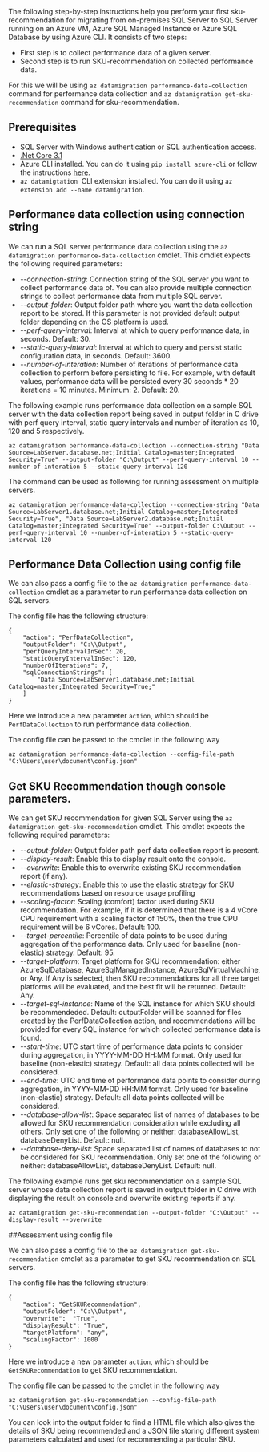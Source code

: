 The following step-by-step instructions help you perform your first sku-recommendation for migrating from on-premises SQL Server to SQL Server running on an Azure VM, Azure SQL Managed Instance or Azure SQL Database by using Azure CLI. It consists of two steps:
- First step is to collect performance data of a given server.
- Second step is to run SKU-recommendation on collected performance data.

For this we will be using `az datamigration performance-data-collection` command for performance data collection and `az datamigration get-sku-recommendation` command for sku-recommendation.


## Prerequisites
- SQL Server with Windows authentication or SQL authentication access.
- [.Net Core 3.1](https://dotnet.microsoft.com/en-us/download/dotnet/3.1)
- Azure CLI installed. You can do it using `pip install azure-cli` or follow the instructions [here](https://docs.microsoft.com/en-us/cli/azure/install-azure-cli).
- `az datamigtation`  CLI extension installed. You can do it using `az extension add --name datamigration`. 


## Performance data collection using connection string

We can run a SQL server performance data collection using the `az datamigration performance-data-collection` cmdlet. This cmdlet expects the following required parameters:

- *--connection-string*: Connection string of the SQL server you want to collect performance data of. You can also provide multiple connection strings to collect performance data from multiple SQL server.
- *--output-folder*: Output folder path where you want the data collection report to be stored. If this parameter is not provided default output folder depending on the OS platform is used.
- *--perf-query-interval*: Interval at which to query performance data, in seconds.  Default: 30.
- *--static-query-interval*: Interval at which to query and persist static configuration data, in seconds.  Default: 3600.
- *--number-of-interation*: Number of iterations of performance data collection to perform before persisting to file. For example, with default values, performance data will be persisted every 30 seconds * 20 iterations = 10 minutes. Minimum: 2.  Default: 20.

The following example runs performance data collection on a sample SQL server with the data collection report being saved in output folder in C drive with perf query interval, static query intervals and number of iteration as 10, 120 and 5 respectively. 

```
az datamigration performance-data-collection --connection-string "Data Source=LabServer.database.net;Initial Catalog=master;Integrated Security=True" --output-folder "C:\Output" --perf-query-interval 10 --number-of-interation 5 --static-query-interval 120
```

The command can be used as following for running assessment on multiple servers.
```
az datamigration performance-data-collection --connection-string "Data Source=LabServer1.database.net;Initial Catalog=master;Integrated Security=True", "Data Source=LabServer2.database.net;Initial Catalog=master;Integrated Security=True" --output-folder C:\Output --perf-query-interval 10 --number-of-interation 5 --static-query-interval 120
```

## Performance Data Collection using config file

We can also pass a config file to the `az datamigration performance-data-collection` cmdlet as a parameter to run performance data collection on SQL servers.

The config file has the following structure:
```
{
    "action": "PerfDataCollection",
    "outputFolder": "C:\\Output",
    "perfQueryIntervalInSec": 20,
    "staticQueryIntervalInSec": 120,
    "numberOfIterations": 7,
    "sqlConnectionStrings": [
        "Data Source=LabServer1.database.net;Initial Catalog=master;Integrated Security=True;"
    ]
}
```

Here we introduce a new parameter `action`, which should be `PerfDataCollection` to run performance data collection. 


The config file can be passed to the cmdlet in the following way
```
az datamigration performance-data-collection --config-file-path "C:\Users\user\document\config.json"
```

## Get SKU Recommendation though console parameters.

We can get SKU recommendation for given SQL Server using the `az datamigration get-sku-recommendation` cmdlet. This cmdlet expects the following required parameters:

- *--output-folder*: Output folder path perf data collection report is present.
- *--display-result*: Enable this to display result onto the console.
- *--overwrite*: Enable this to overwrite existing SKU recommendation report (if any).
- *--elastic-strategy*: Enable this to use the elastic strategy for SKU recommendations based on resource usage profiling
- *--scaling-factor*: Scaling (comfort) factor used during SKU recommendation. For example, if it is determined that there is a 4 vCore CPU requirement with a scaling factor of 150%, then the true CPU requirement will be 6 vCores. Default: 100.
- *--target-percentile*: Percentile of data points to be used during aggregation of the performance data. Only used for baseline (non-elastic) strategy. Default: 95.
- *--target-platform*: Target platform for SKU recommendation: either AzureSqlDatabase, AzureSqlManagedInstance, AzureSqlVirtualMachine, or Any. If Any is selected, then SKU recommendations for all three target platforms will be evaluated, and the best fit will be returned.  Default: Any.
- *--target-sql-instance*: Name of the SQL instance for which SKU should be recommendeded. Default: outputFolder will be scanned for files created by the PerfDataCollection action, and recommendations will be provided for every SQL instance for which collected performance data is found.
- *--start-time*: UTC start time of performance data points to consider during aggregation, in YYYY-MM-DD HH:MM format. Only used for baseline (non-elastic) strategy. Default: all data points collected will be considered.
- *--end-time*: UTC end time of performance data points to consider during aggregation, in YYYY-MM-DD HH:MM format. Only used for baseline (non-elastic) strategy. Default: all data points collected will be considered.
- *--database-allow-list*: Space separated list of names of databases to be allowed for SKU recommendation consideration while excluding all others. Only set one of the following or neither: databaseAllowList, databaseDenyList. Default: null.
- *--database-deny-list*: Space separated list of names of databases to not be considered for SKU recommendation. Only set one of the following or neither: databaseAllowList, databaseDenyList. Default: null.


The following example runs get sku recommendation on a sample SQL server whose data collection report is saved in output folder in C drive with displaying the result on console and overwrite existing reports if any. 

```
az datamigration get-sku-recommendation --output-folder "C:\Output" --display-result --overwrite 
```

##Assessment using config file

We can also pass a config file to the `az datamigration get-sku-recommendation` cmdlet as a parameter to get SKU recommendation on SQL servers.

The config file has the following structure:
```
{
    "action": "GetSKURecommendation",
    "outputFolder": "C:\\Output",
    "overwrite":  "True",
    "displayResult": "True",
    "targetPlatform": "any",
    "scalingFactor": 1000
}
```

Here we introduce a new parameter `action`, which should be `GetSKURecommendation` to get SKU recommendation. 


The config file can be passed to the cmdlet in the following way
```
az datamigration get-sku-recommendation --config-file-path "C:\Users\user\document\config.json"
```

You can look into the output folder to find a HTML file which also gives the details of SKU being recommended and a JSON file storing different system parameters calculated and used for recommending a particular SKU. 